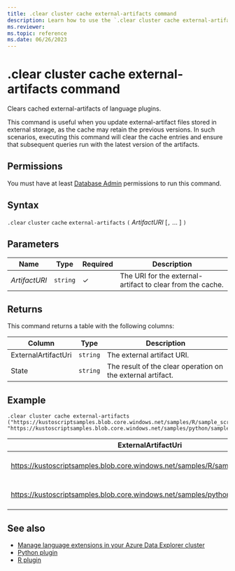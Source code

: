 ```yaml
---
title: .clear cluster cache external-artifacts command
description: Learn how to use the `.clear cluster cache external-artifacts` command to clear cached external-artifacts of language plugins.
ms.reviewer: 
ms.topic: reference
ms.date: 06/26/2023
---
```

# .clear cluster cache external-artifacts command

Clears cached external-artifacts of language plugins.  

This command is useful when you update external-artifact files stored in external storage, as the cache may retain the previous versions. In such scenarios, executing this command will clear the cache entries and ensure that subsequent queries run with the latest version of the artifacts.

## Permissions

You must have at least [Database Admin](access-control/role-based-access-control.md) permissions to run this command.

## Syntax

`.clear` `cluster` `cache` `external-artifacts` `(` *ArtifactURI* [`,` ... ] `)`


## Parameters

| Name | Type | Required | Description |
|--|--|--|--|
| *ArtifactURI* | `string` | &check;  | The URI for the external-artifact to clear from the cache. |

## Returns

This command returns a table with the following columns:

|Column    |Type    |Description
|---|---|---
|ExternalArtifactUri|`string`|The external artifact URI.
|State|`string`|The result of the clear operation on the external artifact.

## Example

```kusto
.clear cluster cache external-artifacts ("https://kustoscriptsamples.blob.core.windows.net/samples/R/sample_script.r", "https://kustoscriptsamples.blob.core.windows.net/samples/python/sample_script.py")
```

|ExternalArtifactUri|State|
|---|---|
|https://kustoscriptsamples.blob.core.windows.net/samples/R/sample_script.r|Cleared successfully on all nodes
|https://kustoscriptsamples.blob.core.windows.net/samples/python/sample_script.py|Cleared successfully on all nodes

## See also

* [Manage language extensions in your Azure Data Explorer cluster](../../language-extensions.md)
* [Python plugin](../query/pythonplugin.md)
* [R plugin](../query/rplugin.md)
